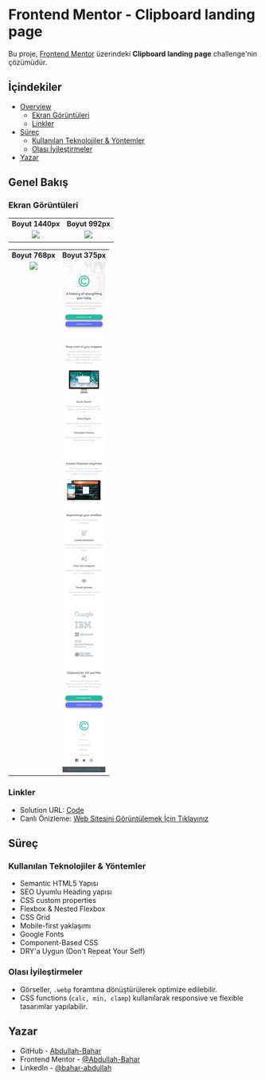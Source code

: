 # Frontend Mentor - Clipboard landing page

Bu proje, [Frontend Mentor](https://www.frontendmentor.io/challenges/clipboard-landing-page-5cc9bccd6c4c91111378ecb9) üzerindeki **Clipboard landing page** challenge'nin çözümüdür.

## İçindekiler

- [Overview](#overview)
  - [Ekran Görüntüleri](#ekran-görüntüleri)
  - [Linkler](#links)
- [Süreç](#süreç)
  - [Kullanılan Teknolojiler & Yöntemler](#kullanılan-teknolojiler--yöntemler)
  - [Olası İyileştirmeler](#olası-i̇yileştirmeler)
- [Yazar](#yazar)

## Genel Bakış

### Ekran Görüntüleri

<table>
	<tr>
  		<td align="center"><strong>Boyut 1440px</strong></td>
  		<td align="center"><strong>Boyut 992px</strong></td>
	</tr>
  	<tr>
  	  	<td align="center" valign="top">
  	    	<img src="./screenshots/1440px.png">
  	  	</td>
		<td align="center" valign="top">
  	   		<img src="./screenshots/992px.png">
  	  	</td>
  	</tr>
</table>

<table>
  	<tr>
  		<td align="center"><strong>Boyut 768px</strong></td>
  		<td align="center"><strong>Boyut 375px</strong></td>
	</tr>
  	<tr>
  	  	<td align="center" valign="top">
  	   		<img src="./screenshots/768px.png">
  	  	</td>
  	  	<td align="center" valign="top">
  	    	<img src="./screenshots/375px.png">
  	  	</td>
  	</tr>
</table>


### Linkler

- Solution URL: [Code](https://github.com/Abdullah-Bahar/Clipboard-Landing-Page)
- Canlı Önizleme: [Web Sitesini Görüntülemek İçin Tıklayınız](https://abdullah-bahar.github.io/Clipboard-Landing-Page/)

## Süreç

### Kullanılan Teknolojiler & Yöntemler
- Semantic HTML5 Yapısı
- SEO Uyumlu Heading yapısı
- CSS custom properties
- Flexbox & Nested Flexbox
- CSS Grid
- Mobile-first yaklaşımı
- Google Fonts
- Component-Based CSS
- DRY'a Uygun (Don't Repeat Your Self)

### Olası İyileştirmeler

- Görseller, `.webp` foramtına dönüştürülerek optimize edilebilir.
- CSS functions (`calc, min, clamp`) kullanılarak responsive ve flexible tasarımlar yapılabilir.

## Yazar

- GitHub - [Abdullah-Bahar](https://github.com/Abdullah-Bahar)
- Frontend Mentor - [@Abdullah-Bahar](https://www.frontendmentor.io/profile/Abdullah-Bahar)
- LinkedIn - [@bahar-abdullah](https://www.linkedin.com/in/bahar-abdullah/)
